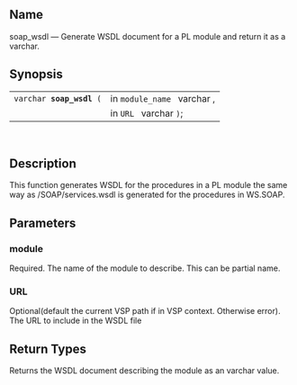 <div id="fn_soap_wsdl" class="refentry">

<div class="titlepage">

</div>

<div class="refnamediv">

## Name

soap_wsdl — Generate WSDL document for a PL module and return it as a
varchar.

</div>

<div class="refsynopsisdiv">

## Synopsis

<div id="fsyn_soap_wsdl" class="funcsynopsis">

|                               |                             |
|-------------------------------|-----------------------------|
| `varchar `**`soap_wsdl`**` (` | in `module_name ` varchar , |
|                               | in `URL ` varchar `)`;      |

<div class="funcprototype-spacer">

 

</div>

</div>

</div>

<div id="desc_21" class="refsect1">

## Description

This function generates WSDL for the procedures in a PL module the same
way as /SOAP/services.wsdl is generated for the procedures in WS.SOAP.

</div>

<div id="params_05" class="refsect1">

## Parameters

<div id="id110898" class="refsect2">

### module

Required. The name of the module to describe. This can be partial name.

</div>

<div id="id110901" class="refsect2">

### URL

Optional(default the current VSP path if in VSP context. Otherwise
error). The URL to include in the WSDL file

</div>

</div>

<div id="ret_10" class="refsect1">

## Return Types

Returns the WSDL document describing the module as an varchar value.

</div>

</div>
